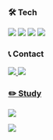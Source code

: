 ### 🛠 Tech
<img src="https://img.shields.io/badge/iOS-000000?style=round-square&logo=Apple&logoColor=white"> <img src="https://img.shields.io/badge/Swift-FA7343?style=round-square&logo=Swift&logoColor=white"/>
<img src="https://img.shields.io/badge/Python-3776AB?style=round-square&logo=Python&logoColor=white"/>
<img src="https://img.shields.io/badge/Git-F05032?style=round-square&logo=Git&logoColor=white"/>

### 📞 Contact
<a href="kji980926@gmail.com/"><img src="https://img.shields.io/badge/Gmail-EA4335?style=round-square&logo=Gmail&logoColor=white"/>
<a href="https://julia1281.tistory.com/"><img src="https://img.shields.io/badge/My Blog-FF6600?style=round-square&logo=Blogger&logoColor=white"/>
</p>
  
### ✏️ Study
<a href="https://julia0926.notion.site/StudyNote-e4b75a726145482e8305d39331163a7f"><img src="https://img.shields.io/badge/Notion-FFFFFF?style=round-square&logo=Notion&logoColor=black"/>
  
<img align='center' src="http://mazassumnida.wtf/api/v2/generate_badge?boj=kj980926">
